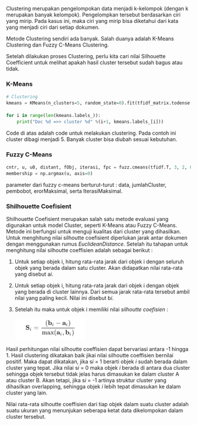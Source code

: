 Clustering merupakan pengelompokan data menjadi k-kelompok (dengan k merupakan banyak kelompok). Pengelompkan tersebut berdasarkan ciri yang mirip. Pada kasus ini, maka ciri yang mirip bisa diketahui dari kata yang menjadi ciri dari setiap dokumen.

Metode Clustering sendiri ada banyak. Salah duanya adalah K-Means Clustering dan Fuzzy C-Means Clustering.

Setelah dilakukan proses Clustering, perlu kita cari nilai Silhouette Coefficient untuk melihat apakah hasil cluster tersebut sudah bagus atau tidak.

### K-Means

```python
# Clustering
kmeans = KMeans(n_clusters=5, random_state=0).fit(tfidf_matrix.todense())

for i in range(len(kmeans.labels_)):
    print("Doc %d =>> cluster %d" %(i+1, kmeans.labels_[i]))
```

Code di atas adalah code untuk melakukan clustering. Pada contoh ini cluster dibagi menjadi 5. Banyak cluster bisa diubah sesuai kebutuhan.

### Fuzzy C-Means

```python
cntr, u, u0, distant, fObj, iterasi, fpc = fuzz.cmeans(tfidf.T, 3, 2, 0.00001, 1000)
membership = np.argmax(u, axis=0)
```

parameter dari fuzzy c-means berturut-turut : data, jumlahCluster, pembobot, erorMaksimal, serta IterasiMaksimal.

### Shilhouette Coefisient

Shilhouette Coefisient merupakan salah satu metode evaluasi yang digunakan untuk model Cluster, seperti K-Means atau Fuzzy C-Means. Metode ini berfungsi untuk menguji kualitas dari cluster yang dihasilkan.  Untuk menghitung nilai silhoutte coefisient diperlukan jarak antar dokumen dengan menggunakan rumus *EuclideanDistance*. Setelah itu tahapan untuk menghitung nilai silhoutte coeffisien adalah sebagai berikut :

1. Untuk setiap objek i, hitung rata-rata jarak dari objek i dengan  seluruh objek yang berada dalam satu cluster. Akan didapatkan nilai  rata-rata yang disebut a*i*.

2. Untuk setiap objek i, hitung rata-rata jarak dari objek i dengan  objek yang berada di cluster lainnya. Dari semua jarak rata-rata  tersebut ambil nilai yang paling kecil. Nilai ini disebut b*i*.

3. Setelah itu maka untuk objek i memiliki nilai *silhoutte coefisien* :

   ![rumus Shilhouette](.\img\rumus_shilhouette.PNG)

Hasil perhitungan nilai silhoutte coeffisien dapat bervariasi antara -1 hingga 1. Hasil clustering dikatakan baik jikai nilai silhoutte coeffisien bernilai positif. Maka dapat dikatakan, jika s*i* = 1 berarti objek *i* sudah berada dalam cluster yang tepat. Jika nilai s*i* = 0 maka objek *i* berada di antara dua cluster sehingga objek tersebut tidak jelas harus dimasukan ke dalam cluster A atau cluster B. Akan tetapi, jika s*i* = -1 artinya struktur cluster yang dihasilkan overlapping, sehingga objek *i* lebih tepat dimasukan ke dalam cluster yang lain. 

Nilai rata-rata silhoutte coeffisien dari tiap objek dalam suatu cluster adalah suatu ukuran yang menunjukan seberapa ketat data dikelompokan dalam cluster tersebut.
